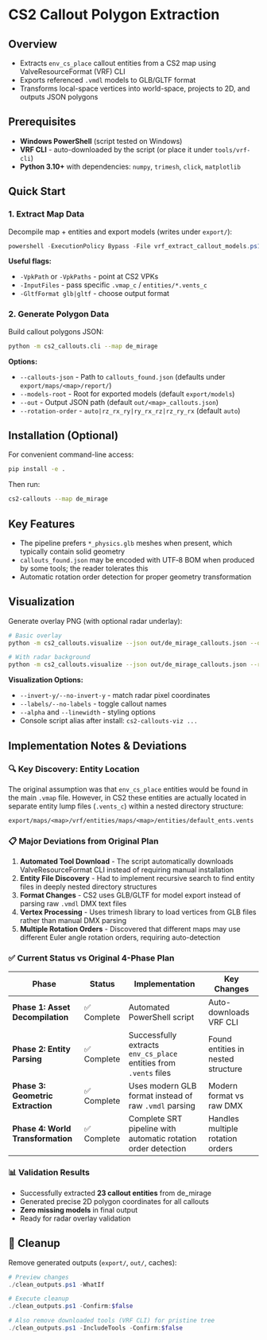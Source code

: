 # CS2 Callout Polygon Extraction

## Overview

- Extracts `env_cs_place` callout entities from a CS2 map using ValveResourceFormat (VRF) CLI
- Exports referenced `.vmdl` models to GLB/GLTF format
- Transforms local-space vertices into world-space, projects to 2D, and outputs JSON polygons

## Prerequisites

- **Windows PowerShell** (script tested on Windows)
- **VRF CLI** - auto-downloaded by the script (or place it under `tools/vrf-cli`)
- **Python 3.10+** with dependencies: `numpy`, `trimesh`, `click`, `matplotlib`

## Quick Start

### 1. Extract Map Data

Decompile map + entities and export models (writes under `export/`):

```powershell
powershell -ExecutionPolicy Bypass -File vrf_extract_callout_models.ps1 -Map de_mirage
```

**Useful flags:**
- `-VpkPath` or `-VpkPaths` - point at CS2 VPKs
- `-InputFiles` - pass specific `.vmap_c` / `entities/*.vents_c`
- `-GltfFormat glb|gltf` - choose output format

### 2. Generate Polygon Data

Build callout polygons JSON:

```bash
python -m cs2_callouts.cli --map de_mirage
```

**Options:**
- `--callouts-json` - Path to `callouts_found.json` (defaults under `export/maps/<map>/report/`)
- `--models-root` - Root for exported models (default `export/models`)
- `--out` - Output JSON path (default `out/<map>_callouts.json`)
- `--rotation-order` - `auto|rz_rx_ry|ry_rx_rz|rz_ry_rx` (default `auto`)

## Installation (Optional)

For convenient command-line access:

```bash
pip install -e .
```

Then run:
```bash
cs2-callouts --map de_mirage
```

## Key Features

- The pipeline prefers `*_physics.glb` meshes when present, which typically contain solid geometry
- `callouts_found.json` may be encoded with UTF‑8 BOM when produced by some tools; the reader tolerates this
- Automatic rotation order detection for proper geometry transformation

## Visualization

Generate overlay PNG (with optional radar underlay):

```bash
# Basic overlay
python -m cs2_callouts.visualize --json out/de_mirage_callouts.json --out out/de_mirage_overlay.png

# With radar background
python -m cs2_callouts.visualize --json out/de_mirage_callouts.json --radar path/to/radar.png --out out/de_mirage_overlay.png
```

**Visualization Options:**
- `--invert-y/--no-invert-y` - match radar pixel coordinates
- `--labels/--no-labels` - toggle callout names
- `--alpha` and `--linewidth` - styling options
- Console script alias after install: `cs2-callouts-viz ...`

## Implementation Notes & Deviations

### 🔍 Key Discovery: Entity Location

The original assumption was that `env_cs_place` entities would be found in the main `.vmap` file. However, in CS2 these entities are actually located in separate entity lump files (`.vents_c`) within a nested directory structure:

```
export/maps/<map>/vrf/entities/maps/<map>/entities/default_ents.vents
```

### 📋 Major Deviations from Original Plan

1. **Automated Tool Download** - The script automatically downloads ValveResourceFormat CLI instead of requiring manual installation
2. **Entity File Discovery** - Had to implement recursive search to find entity files in deeply nested directory structures  
3. **Format Changes** - CS2 uses GLB/GLTF for model export instead of parsing raw `.vmdl` DMX text files
4. **Vertex Processing** - Uses trimesh library to load vertices from GLB files rather than manual DMX parsing
5. **Multiple Rotation Orders** - Discovered that different maps may use different Euler angle rotation orders, requiring auto-detection

### ✅ Current Status vs Original 4-Phase Plan

| Phase | Status | Implementation | Key Changes |
|-------|--------|----------------|-------------|
| **Phase 1: Asset Decompilation** | ✅ Complete | Automated PowerShell script | Auto-downloads VRF CLI |
| **Phase 2: Entity Parsing** | ✅ Complete | Successfully extracts `env_cs_place` entities from `.vents` files | Found entities in nested structure |
| **Phase 3: Geometric Extraction** | ✅ Complete | Uses modern GLB format instead of raw `.vmdl` parsing | Modern format vs raw DMX |
| **Phase 4: World Transformation** | ✅ Complete | Complete SRT pipeline with automatic rotation order detection | Handles multiple rotation orders |

### 📊 Validation Results

- Successfully extracted **23 callout entities** from de_mirage
- Generated precise 2D polygon coordinates for all callouts
- **Zero missing models** in final output
- Ready for radar overlay validation

## 🧹 Cleanup

Remove generated outputs (`export/`, `out/`, caches):

```powershell
# Preview changes
./clean_outputs.ps1 -WhatIf

# Execute cleanup
./clean_outputs.ps1 -Confirm:$false

# Also remove downloaded tools (VRF CLI) for pristine tree
./clean_outputs.ps1 -IncludeTools -Confirm:$false
```
